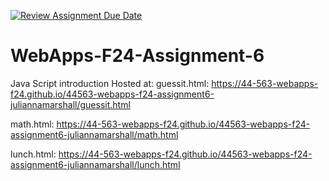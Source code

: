 [![Review Assignment Due Date](https://classroom.github.com/assets/deadline-readme-button-22041afd0340ce965d47ae6ef1cefeee28c7c493a6346c4f15d667ab976d596c.svg)](https://classroom.github.com/a/cCoVexb_)
# WebApps-F24-Assignment-6
Java Script introduction
Hosted at: 
guessit.html:
https://44-563-webapps-f24.github.io/44563-webapps-f24-assignment6-juliannamarshall/guessit.html

math.html:
https://44-563-webapps-f24.github.io/44563-webapps-f24-assignment6-juliannamarshall/math.html

lunch.html:
https://44-563-webapps-f24.github.io/44563-webapps-f24-assignment6-juliannamarshall/lunch.html
